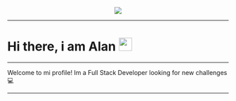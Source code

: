 <p align="center">
<img src="https://i.imgur.com/szZJrEU.png"/>
</p>

---

# Hi there, i am Alan <img src="https://user-images.githubusercontent.com/42378118/110234147-e3259600-7f4e-11eb-95be-0c4047144dea.gif" width="30">
---
Welcome to mi profile! Im a Full Stack Developer looking for new challenges 💻

---
